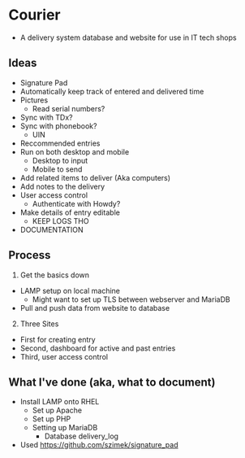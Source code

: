 # Courier
  - A delivery system database and website for use in IT tech shops

## Ideas
* Signature Pad
* Automatically keep track of entered and delivered time
* Pictures
  - Read serial numbers?
* Sync with TDx?
* Sync with phonebook?
  - UIN
* Reccommended entries
* Run on both desktop and mobile
  - Desktop to input
  - Mobile to send
* Add related items to deliver (Aka computers)
* Add notes to the delivery
* User access control
  - Authenticate with Howdy?
* Make details of entry editable
  - KEEP LOGS THO
* DOCUMENTATION 

## Process

1. Get the basics down
  - LAMP setup on local machine
    - Might want to set up TLS between webserver and MariaDB
  - Pull and push data from website to database
2. Three Sites
  - First for creating entry
  - Second, dashboard for active and past entries
  - Third, user access control

## What I've done (aka, what to document)
* Install LAMP onto RHEL
  - Set up Apache
  - Set up PHP
  - Setting up MariaDB
    - Database delivery_log
* Used https://github.com/szimek/signature_pad